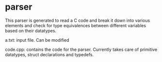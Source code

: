 # parser

This parser is generated to read a C code and break it down into various elements and check for type equivalences between different variables based on their datatypes.

a.txt: input file. Can be modified

code.cpp: contains the code for the parser. Currently takes care of primitive datatypes, struct declarations and typedefs.

